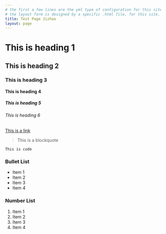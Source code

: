 ```yaml
---
# the first a few lines are the yml type of configuration for this site, determine the title and the layout of this page.
# the layout form is designed by a specific .html file, for this site, is page.html
title: Test Page Jizhao
layout: page
---
```


# This is heading 1

## This is heading 2

### This is heading 3

#### This is heading 4

##### This is heading 5

###### This is heading 6

[This is a link](#)

> This is a blockquote

`This is code`

### Bullet List

* Item 1
* Item 2
* Item 3
* Item 4

### Number List

1. Item 1
2. Item 2
3. Item 3
4. Item 4
